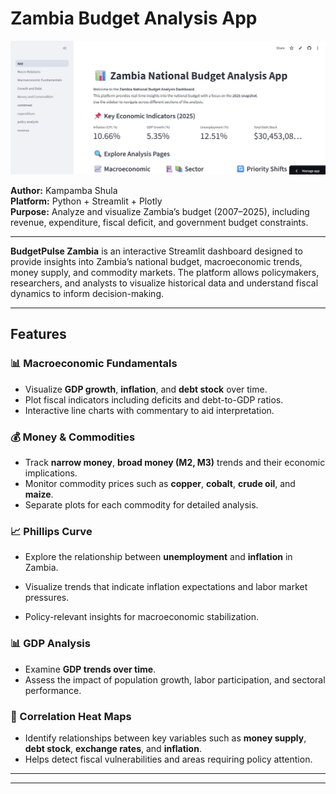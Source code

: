 # Zambia Budget Analysis App

![alt text](images/zaba.png)

**Author:** Kampamba Shula  
**Platform:** Python + Streamlit + Plotly  
**Purpose:** Analyze and visualize Zambia’s budget (2007–2025), including revenue, expenditure, fiscal deficit, and government budget constraints.  

---

**BudgetPulse Zambia** is an interactive Streamlit dashboard designed to provide insights into Zambia’s national budget, macroeconomic trends, money supply, and commodity markets. The platform allows policymakers, researchers, and analysts to visualize historical data and understand fiscal dynamics to inform decision-making.

---

## Features

### 📊 Macroeconomic Fundamentals

- Visualize **GDP growth**, **inflation**, and **debt stock** over time.
- Plot fiscal indicators including deficits and debt-to-GDP ratios.
- Interactive line charts with commentary to aid interpretation.

### 💰 Money & Commodities

- Track **narrow money**, **broad money (M2, M3)** trends and their economic implications.
- Monitor commodity prices such as **copper**, **cobalt**, **crude oil**, and **maize**.
- Separate plots for each commodity for detailed analysis.

### 📈 Phillips Curve

- Explore the relationship between **unemployment** and **inflation** in Zambia.

- Visualize trends that indicate inflation expectations and labor market pressures.
- Policy-relevant insights for macroeconomic stabilization.

### 📊 GDP Analysis

- Examine **GDP trends over time**.
- Assess the impact of population growth, labor participation, and sectoral performance.

### 🔎 Correlation Heat Maps

- Identify relationships between key variables such as **money supply**, **debt stock**, **exchange rates**, and **inflation**.
- Helps detect fiscal vulnerabilities and areas requiring policy attention.

---
---


